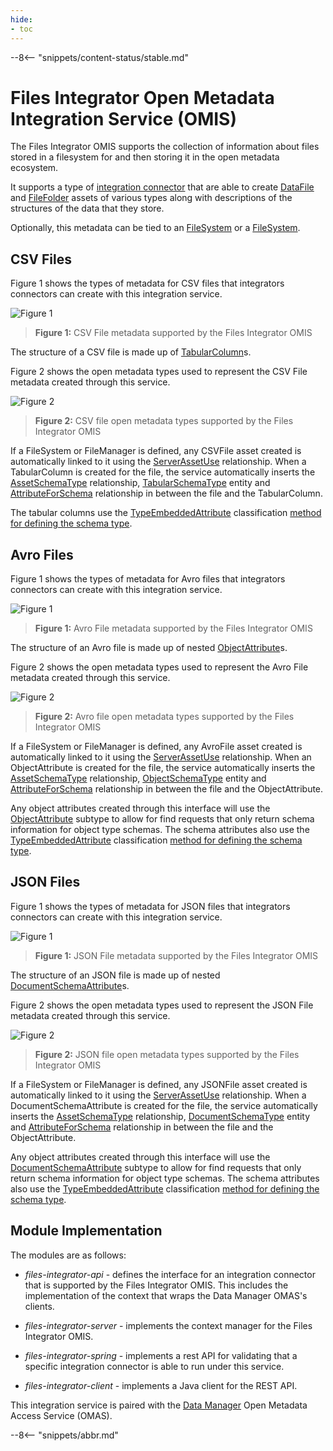 ```yaml
---
hide:
- toc
---
```


<!-- SPDX-License-Identifier: CC-BY-4.0 -->
<!-- Copyright Contributors to the Egeria project. -->

--8<-- "snippets/content-status/stable.md"

# Files Integrator Open Metadata Integration Service (OMIS)

The Files Integrator OMIS supports the collection of information about files
stored in a filesystem for and then storing it in the open metadata ecosystem.

It supports a type of [integration connector](/concepts/integration-connector)
that are able to create [DataFile](/types/2/0220-Files-and-Folders)
and [FileFolder](/types/2/0220-Files-and-Folders) assets of various types
along with descriptions of the structures of the data that they store.

Optionally, this metadata can be tied to an [FileSystem](/types/2/0220-Files-and-Folders)
or a [FileSystem](/types/2/0220-Files-and-Folders).

## CSV Files

Figure 1 shows the types of metadata for CSV files that integrators connectors can create with this integration service.

![Figure 1](/services/omas/data-manager/csv-file-model.svg)
> **Figure 1:** CSV File metadata supported by the Files Integrator OMIS 

The structure of a CSV file is made up of [TabularColumn](/types/5/0530-Tabular-Schemas)s.

Figure 2 shows the open metadata types used to represent the CSV File metadata created through this service.

![Figure 2](/services/omas/data-manager/csv-file-open-metadata-types.svg)
> **Figure 2:** CSV file open metadata types supported by the Files Integrator OMIS 

If a FileSystem or FileManager is defined, any CSVFile asset created is automatically linked to it using the
[ServerAssetUse](/types/0/0045-Servers-and-Assets)
relationship.
When a TabularColumn is created for the file,
the service automatically inserts the
[AssetSchemaType](/types/5/0503-Asset-Schema) relationship,
[TabularSchemaType](/types/5/0530-Tabular-Schemas) entity and
[AttributeForSchema](/types/5/0505-Schema-Attributes) relationship
in between the file and the TabularColumn.

The tabular columns use
the [TypeEmbeddedAttribute](/types/5/0505-Schema-Attributes)
classification [method for defining the schema type](/concepts/schema).


## Avro Files

Figure 1 shows the types of metadata for Avro files that integrators connectors can create with this integration service.

![Figure 1](/services/omas/data-manager/avro-file-model.svg)
> **Figure 1:** Avro File metadata supported by the Files Integrator OMIS 

The structure of an Avro file is made up of nested [ObjectAttribute](/types/5/0532-Object-Schemas)s.

Figure 2 shows the open metadata types used to represent the Avro File metadata created through this service.

![Figure 2](/services/omas/data-manager/avro-file-open-metadata-types.svg)
> **Figure 2:** Avro file open metadata types supported by the Files Integrator OMIS 

If a FileSystem or FileManager is defined, any AvroFile asset created is automatically linked to it using the
[ServerAssetUse](/types/0/0045-Servers-and-Assets)
relationship.
When an ObjectAttribute is created for the file,
the service automatically inserts the
[AssetSchemaType](/types/5/0503-Asset-Schema) relationship,
[ObjectSchemaType](/types/5/0532-Object-Schemas) entity and
[AttributeForSchema](/types/5/0505-Schema-Attributes) relationship
in between the file and the ObjectAttribute.

Any object attributes created through this interface will use the
[ObjectAttribute](/types/5/0532-Object-Schemas) subtype
to allow for find requests that only return schema information for object type schemas.  The schema attributes also use
the [TypeEmbeddedAttribute](/types/5/0505-Schema-Attributes)
classification [method for defining the schema type](/concepts/schema).

## JSON Files

Figure 1 shows the types of metadata for JSON files that integrators connectors can create with this integration service.

![Figure 1](/services/omas/data-manager/json-file-model.svg)
> **Figure 1:** JSON File metadata supported by the Files Integrator OMIS 

The structure of an JSON file is made up of nested [DocumentSchemaAttribute](/types/5/0531-Document-Schemas)s.

Figure 2 shows the open metadata types used to represent the JSON File metadata created through this service.

![Figure 2](/services/omas/data-manager/json-file-open-metadata-types.svg)
> **Figure 2:** JSON file open metadata types supported by the Files Integrator OMIS 

If a FileSystem or FileManager is defined, any JSONFile asset created is automatically linked to it using the
[ServerAssetUse](/types/0/0045-Servers-and-Assets)
relationship.
When a DocumentSchemaAttribute is created for the file,
the service automatically inserts the
[AssetSchemaType](/types/5/0503-Asset-Schema) relationship,
[DocumentSchemaType](/types/5/0531-Document-Schemas) entity and
[AttributeForSchema](/types/5/0505-Schema-Attributes) relationship
in between the file and the ObjectAttribute.

Any object attributes created through this interface will use the
[DocumentSchemaAttribute](/types/5/0532-Object-Schemas) subtype
to allow for find requests that only return schema information for object type schemas.  The schema attributes also use
the [TypeEmbeddedAttribute](/types/5/0505-Schema-Attributes)
classification [method for defining the schema type](/concepts/schema).


## Module Implementation

The modules are as follows:

* *files-integrator-api* - defines the interface for an integration
connector that is supported by the Files Integrator OMIS.  This includes the implementation
of the context that wraps the Data Manager OMAS's clients.

* *files-integrator-server* - implements the context manager for
the Files Integrator OMIS.

* *files-integrator-spring* - implements a rest API for validating that a specific
integration connector is able to run under this service.

* *files-integrator-client* - implements a Java client for the REST API.



This integration service is paired with the [Data Manager](/services/omas/data-manager/overview)
Open Metadata Access Service (OMAS).

--8<-- "snippets/abbr.md"